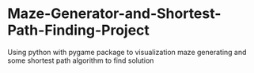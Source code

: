 # Maze-Generator-and-Shortest-Path-Finding-Project
Using python with pygame package to visualization maze generating and some shortest path algorithm to find solution
